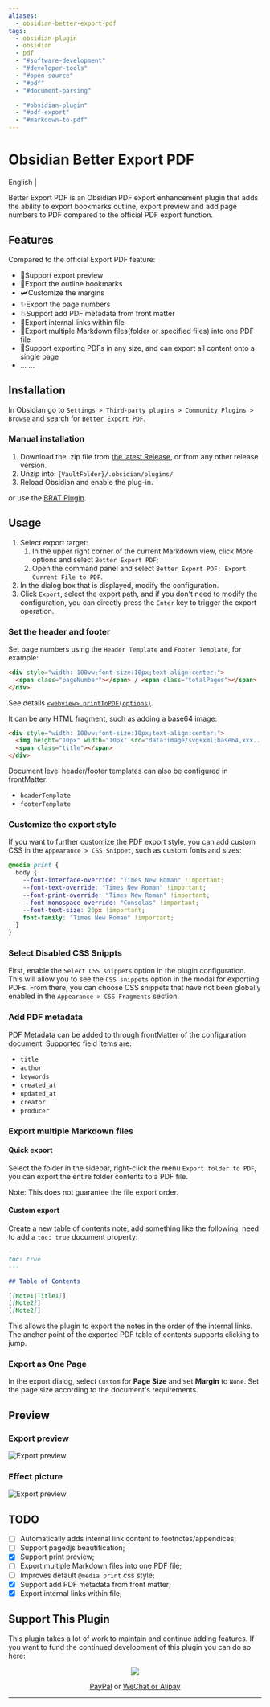 ```yaml
---
aliases:
  - obsidian-better-export-pdf
tags:
  - obsidian-plugin
  - obsidian
  - pdf
  - "#software-development"
  - "#developer-tools"
  - "#open-source"
  - "#pdf"
  - "#document-parsing"

  - "#obsidian-plugin"
  - "#pdf-export"
  - "#markdown-to-pdf"
---
```

# Obsidian Better Export PDF

English | [](./README.zh.md)

Better Export PDF is an Obsidian PDF export enhancement plugin that adds the ability to export bookmarks outline, export preview and add page numbers to PDF compared to the official PDF export function.

## Features

Compared to the official Export PDF feature:

- 🚀Support export preview
- 🎉Export the outline bookmarks
- 🛩️Customize the margins
- ✨Export the page numbers
- 💥Support add PDF metadata from front matter
- 🎇Export internal links within file
- 🎈Export multiple Markdown files(folder or specified files) into one PDF file
- 🍬Support exporting PDFs in any size, and can export all content onto a single page
- ... ...

## Installation

In Obsidian go to `Settings > Third-party plugins > Community Plugins > Browse` and search for [`Better Export PDF`](obsidian://show-plugin?id=better-export-pdf).

### Manual installation

1. Download the .zip file from [the latest Release](https://github.com/l1xnan/obsidian-better-export-pdf/releases), or from any other release version.
2. Unzip into: `{VaultFolder}/.obsidian/plugins/`
3. Reload Obsidian and enable the plug-in.

or use the [BRAT Plugin](https://obsidian.md/plugins?id=obsidian42-brat).

## Usage

1. Select export target:
   1. In the upper right corner of the current Markdown view, click More options and select `Better Export PDF`;
   2. Open the command panel and select `Better Export PDF: Export Current File to PDF`.
2. In the dialog box that is displayed, modify the configuration.
3. Click `Export`, select the export path, and if you don't need to modify the configuration, you can directly press the `Enter` key to trigger the export operation.

### Set the header and footer

Set page numbers using the `Header Template` and `Footer Template`, for example:

```html
<div style="width: 100vw;font-size:10px;text-align:center;">
  <span class="pageNumber"></span> / <span class="totalPages"></span>
</div>
```

See details [`<webview>.printToPDF(options)`](https://www.electronjs.org/docs/latest/api/webview-tag#webviewprinttopdfoptions).

It can be any HTML fragment, such as adding a base64 image:

```html
<div style="width: 100vw;font-size:10px;text-align:center;">
  <img height="10px" width="10px" src="data:image/svg+xml;base64,xxx..." />
  <span class="title"></span>
</div>
```

Document level header/footer templates can also be configured in frontMatter:

- `headerTemplate`
- `footerTemplate`

### Customize the export style

If you want to further customize the PDF export style, you can add custom CSS in the `Appearance > CSS Snippet`, such as custom fonts and sizes:

```css
@media print {
  body {
    --font-interface-override: "Times New Roman" !important;
    --font-text-override: "Times New Roman" !important;
    --font-print-override: "Times New Roman" !important;
    --font-monospace-override: "Consolas" !important;
    --font-text-size: 20px !important;
    font-family: "Times New Roman" !important;
  }
}
```

### Select Disabled CSS Snippts

First, enable the `Select CSS snippets` option in the plugin configuration. This will allow you to see the `CSS snippets` option in the modal for exporting PDFs. From there, you can choose CSS snippets that have not been globally enabled in the `Appearance > CSS Fragments` section.

### Add PDF metadata

PDF Metadata can be added to through frontMatter of the configuration document. Supported field items are:

- `title`
- `author`
- `keywords`
- `created_at`
- `updated_at`
- `creator`
- `producer`

### Export multiple Markdown files

#### Quick export

Select the folder in the sidebar, right-click the menu `Export folder to PDF`, you can export the entire folder contents to a PDF file.

Note: This does not guarantee the file export order.

#### Custom export

Create a new table of contents note, add something like the following, need to add a `toc: true` document property:

```markdown
---
toc: true
---

## Table of Contents

[[Note1|Title1]]
[[Note2]]
[[Note2]]
```

This allows the plugin to export the notes in the order of the internal links. The anchor point of the exported PDF table of contents supports clicking to jump.

### Export as One Page

In the export dialog, select `Custom` for **Page Size** and set **Margin** to `None`. Set the page size according to the document's requirements.

## Preview

### Export preview

![Export preview](./assets/preview0.png)

### Effect picture

![Export preview](./assets/preview1.png)

## TODO

- [ ] Automatically adds internal link content to footnotes/appendices;
- [ ] Support pagedjs beautification;
- [x] Support print preview;
- [ ] Export multiple Markdown files into one PDF file;
- [ ] Improves default `@media print` css style;
- [x] Support add PDF metadata from front matter;
- [x] Export internal links within file;

## Support This Plugin

This plugin takes a lot of work to maintain and continue adding features. If you want to fund the continued development of this plugin you can do so here:

<div align="center">
 <a href="https://www.buymeacoffee.com/l1xnan"><img src="https://img.buymeacoffee.com/button-api/?text=Buy me a coffee&emoji=&slug=nathangeorge&button_colour=6a8696&font_colour=ffffff&font_family=Poppins&outline_colour=000000&coffee_colour=FFDD00"></a>

[PayPal](https://paypal.me/l1xnan) or [WeChat or Alipay](./README.zh.md#)

</div>

---
